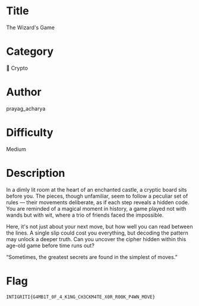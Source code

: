 # Title

The Wizard's Game

# Category

🔐 Crypto

# Author

prayag_acharya

# Difficulty

Medium

# Description

In a dimly lit room at the heart of an enchanted castle, a cryptic board sits before you. The pieces, though unfamiliar, seem to follow a peculiar set of rules — their movements deliberate, as if each step reveals a hidden code. You are reminded of a magical moment in history, a game played not with wands but with wit, where a trio of friends faced the impossible.

Here, it's not just about your next move, but how well you can read between the lines. A single slip could cost you everything, but decoding the pattern may unlock a deeper truth. Can you uncover the cipher hidden within this age-old game before time runs out?

“Sometimes, the greatest secrets are found in the simplest of moves.”

# Flag

`INTIGRITI{G4MB1T_0F_4_K1NG_CH3CKM4TE_X0R_R00K_P4WN_MOVE}`
